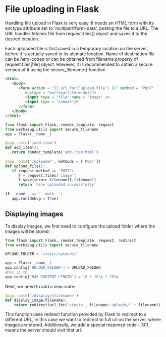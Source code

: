 # File uploading in Flask
Handling file upload in Flask is very easy. It needs an HTML form with its enctype attribute set to 'multipart/form-data', posting the file to a URL. The URL handler fetches file from request.files[] object and saves it to the desired location.

Each uploaded file is first saved in a temporary location on the server, before it is actually saved to its ultimate location. Name of destination file can be hard-coded or can be obtained from filename property of request.files[file] object. However, it is recommended to obtain a secure version of it using the secure_filename() function.

```html
<html>
   <body>
      <form action = "{{ url_for('upload_file') }}" method = "POST" 
         enctype = "multipart/form-data">
         <input type = "file" name = "image" />
         <input type = "submit"/>
      </form>
   </body>
</html>
```

```python
from flask import Flask, render_template, request
from werkzeug.utils import secure_filename
app = Flask(__name__)

@app.route('/add-item')
def add_item():
   return render_template('add-item.html')
	
@app.route('/uploader', methods = ['POST'])
def upload_file():
   if request.method == 'POST':
      f = request.files['image']
      f.save(secure_filename(f.filename))
      return 'File uploaded successfully'
		
if __name__ == '__main__':
   app.run(debug = True)
```

## Displaying images
To display images, we first need to configure the upload folder where the images will be stored:

```python
from flask import Flask, render_template, request, redirect
from werkzeug.utils import secure_filename

UPLOAD_FOLDER = 'static/uploads/'

app = Flask(__name__)
app.config['UPLOAD_FOLDER'] = UPLOAD_FOLDER
#Max 16 mb
app.config['MAX_CONTENT_LENGTH'] = 16 * 1024 * 1024
```
Next, we need to add a new route:

```python
@app.route('/display/<filename>')
def display_image(filename):
	return redirect(url_for('static', filename='uploads/' + filename))
```

This function uses redirect function provided by Flask to redirect to a different URL, in this case we want to redirect to full url on the server, where images are stored. Additionally, we add a special response code - 301, means the server should visit that url.
